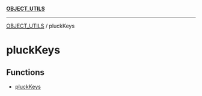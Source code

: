 [**OBJECT_UTILS**](../README.md)

***

[OBJECT_UTILS](../README.md) / pluckKeys

# pluckKeys

## Functions

- [pluckKeys](functions/pluckKeys.md)
